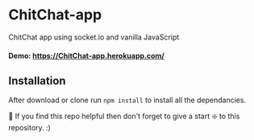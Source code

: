 # ChitChat-app
ChitChat app using socket.io and vanilla JavaScript

#### Demo: https://ChitChat-app.herokuapp.com/

## Installation 
After download or clone run `npm install` to install all the dependancies.

🙏 If you find this repo helpful then don't forget to give a start ❇️ to this repository. :)
